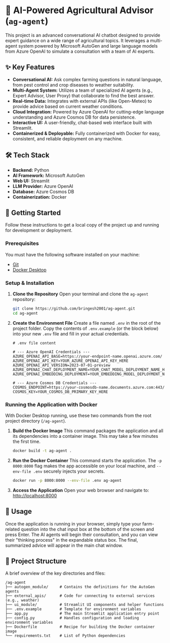 

# 🌾 AI-Powered Agricultural Advisor (`ag-agent`)

This project is an advanced conversational AI chatbot designed to provide expert guidance on a wide range of agricultural topics. It leverages a multi-agent system powered by Microsoft AutoGen and large language models from Azure OpenAI to simulate a consultation with a team of AI experts.

## ✨ Key Features

  * **Conversational AI:** Ask complex farming questions in natural language, from pest control and crop diseases to weather suitability.
  * **Multi-Agent System:** Utilizes a team of specialized AI agents (e.g., Expert Advisor, User Proxy) that collaborate to find the best answer.
  * **Real-time Data:** Integrates with external APIs (like Open-Meteo) to provide advice based on current weather conditions.
  * **Cloud Integration:** Powered by Azure OpenAI for cutting-edge language understanding and Azure Cosmos DB for data persistence.
  * **Interactive UI:** A user-friendly, chat-based web interface built with Streamlit.
  * **Containerized & Deployable:** Fully containerized with Docker for easy, consistent, and reliable deployment on any machine.

## 🛠️ Tech Stack

  * **Backend:** Python
  * **AI Framework:** Microsoft AutoGen
  * **Web UI:** Streamlit
  * **LLM Provider:** Azure OpenAI
  * **Database:** Azure Cosmos DB
  * **Containerization:** Docker

## 🚀 Getting Started

Follow these instructions to get a local copy of the project up and running for development or deployment.

### Prerequisites

You must have the following software installed on your machine:

  * [Git](https://git-scm.com/downloads)
  * [Docker Desktop](https://www.docker.com/products/docker-desktop/)

### Setup & Installation

1.  **Clone the Repository**
    Open your terminal and clone the `ag-agent` repository:

    ```bash
    git clone https://github.com/bringesh2001/ag-agent.git
    cd ag-agent
    ```

2.  **Create the Environment File**
    Create a file named `.env` in the root of the project folder. Copy the contents of `.env.example` (or the block below) into your new `.env` file and fill in your actual credentials.

    ```env
    # .env file content

    # --- Azure OpenAI Credentials ---
    AZURE_OPENAI_API_BASE=https://your-endpoint-name.openai.azure.com/
    AZURE_OPENAI_API_KEY=YOUR_AZURE_OPENAI_API_KEY_HERE
    AZURE_OPENAI_API_VERSION=2023-07-01-preview
    AZURE_OPENAI_CHAT_DEPLOYMENT_NAME=YOUR_CHAT_MODEL_DEPLOYMENT_NAME_HERE
    AZURE_OPENAI_EMBEDDING_DEPLOYMENT=YOUR_EMBEDDING_MODEL_DEPLOYMENT_NAME_HERE

    # --- Azure Cosmos DB Credentials ---
    COSMOS_ENDPOINT=https://your-cosmosdb-name.documents.azure.com:443/
    COSMOS_KEY=YOUR_COSMOS_DB_PRIMARY_KEY_HERE
    ```

### Running the Application with Docker

With Docker Desktop running, use these two commands from the root project directory (`/ag-agent`).

1.  **Build the Docker Image**
    This command packages the application and all its dependencies into a container image. This may take a few minutes the first time.

    ```bash
    docker build -t ag-agent .
    ```

2.  **Run the Docker Container**
    This command starts the application. The `-p 8000:8000` flag makes the app accessible on your local machine, and `--env-file .env` securely injects your secrets.

    ```bash
    docker run -p 8000:8000 --env-file .env ag-agent
    ```

3.  **Access the Application**
    Open your web browser and navigate to:
    [http://localhost:8000](https://www.google.com/search?q=http://localhost:8000)

## 📖 Usage

Once the application is running in your browser, simply type your farm-related question into the chat input box at the bottom of the screen and press Enter. The AI agents will begin their consultation, and you can view their "thinking process" in the expandable status box. The final, summarized advice will appear in the main chat window.

## 📁 Project Structure

A brief overview of the key directories and files:

```
/ag-agent
├── autogen_module/     # Contains the definitions for the AutoGen agents
├── external_apis/      # Code for connecting to external services (e.g., weather)
├── ui_module/          # Streamlit UI components and helper functions
├── .env.example        # Template for environment variables
├── app.py              # The main Streamlit application entry point
├── config.py           # Handles configuration and loading environment variables
├── Dockerfile          # Recipe for building the Docker container image
└── requirements.txt    # List of Python dependencies
```


